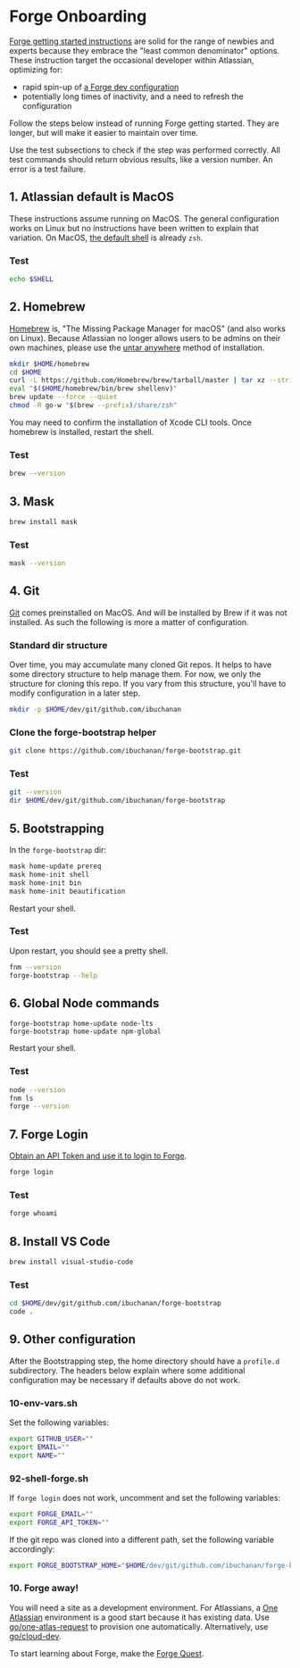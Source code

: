 # Forge Onboarding

[Forge getting started instructions](https://developer.atlassian.com/platform/forge/getting-started/)
are solid for the range of newbies and experts
because they embrace the "least common denominator" options.
These instruction target the occasional developer within Atlassian,
optimizing for:
* rapid spin-up of [a Forge dev configuration](https://www.atlassian.com/blog/it-teams/configuration-management-for-dev-environments)
* potentially long times of inactivity, and a need to refresh the configuration

Follow the steps below instead of running Forge getting started.
They are longer, but will make it easier to maintain over time.

Use the test subsections to check
if the step was performed correctly.
All test commands should return obvious results,
like a version number.
An error is a test failure.

## 1. Atlassian default is MacOS

These instructions assume running on MacOS.
The general configuration works on Linux
but no instructions have been written to explain that variation.
On MacOS, [the default shell](https://support.apple.com/en-gb/guide/terminal/trml113/mac)
is already `zsh`.

### Test

```bash
echo $SHELL
```

## 2. Homebrew

[Homebrew](https://brew.sh/) is,
"The Missing Package Manager for macOS"
(and also works on Linux).
Because Atlassian no longer allows users to be admins on their own machines,
please use the [untar anywhere](https://docs.brew.sh/Installation#untar-anywhere-unsupported)
method of installation.

```bash
mkdir $HOME/homebrew
cd $HOME
curl -L https://github.com/Homebrew/brew/tarball/master | tar xz --strip-components 1 -C homebrew
eval "$($HOME/homebrew/bin/brew shellenv)"
brew update --force --quiet
chmod -R go-w "$(brew --prefix)/share/zsh"
```

You may need to confirm the installation of Xcode CLI tools.
Once homebrew is installed,
restart the shell.

### Test

```bash
brew -—version
```

## 3. Mask

```bash
brew install mask
```

### Test

```bash
mask --version
```

## 4. Git

[Git](https://git-scm.com/) comes preinstalled on MacOS.
And will be installed by Brew if it was not installed.
As such the following is more a matter of configuration.

### Standard dir structure

Over time, you may accumulate many cloned Git repos.
It helps to have some directory structure to help manage them.
For now, we only the structure for cloning this repo.
If you vary from this structure,
you'll have to modify configuration in a later step.

```bash
mkdir -p $HOME/dev/git/github.com/ibuchanan
```

### Clone the forge-bootstrap helper

```bash
git clone https://github.com/ibuchanan/forge-bootstrap.git
```

### Test

```bash
git --version
dir $HOME/dev/git/github.com/ibuchanan/forge-bootstrap
```

## 5. Bootstrapping

In the `forge-bootstrap` dir:
```bash
mask home-update prereq
mask home-init shell
mask home-init bin
mask home-init beautification
```

Restart your shell.

### Test

Upon restart, you should see a pretty shell.

```bash
fnm --version
forge-bootstrap --help
```

## 6. Global Node commands

```
forge-bootstrap home-update node-lts
forge-bootstrap home-update npm-global
```

Restart your shell.

### Test

```bash
node --version
fnm ls
forge --version
```

## 7. Forge Login

[Obtain an API Token and use it to login to Forge](https://developer.atlassian.com/platform/forge/getting-started/#log-in-with-an-atlassian-api-token).

```bash
forge login
```

### Test

```bash
forge whoami
```

## 8. Install VS Code

```bash
brew install visual-studio-code
```

### Test

```bash
cd $HOME/dev/git/github.com/ibuchanan/forge-bootstrap
code .
```

## 9. Other configuration

After the Bootstrapping step,
the home directory should have a `profile.d` subdirectory.
The headers below explain where some additional configuration may be necessary
if defaults above do not work.

### 10-env-vars.sh

Set the following variables:

```bash
export GITHUB_USER=""
export EMAIL=""
export NAME=""
```

### 92-shell-forge.sh

If `forge login` does not work,
uncomment and set the following variables:
```bash
export FORGE_EMAIL=""
export FORGE_API_TOKEN=""
```

If the git repo was cloned into a different path,
set the following variable accordingly:
```bash
export FORGE_BOOTSTRAP_HOME="$HOME/dev/git/github.com/ibuchanan/forge-bootstrap"
```

### 10. Forge away!

You will need a site as a development environment.
For Atlassians,
a [One Atlassian](https://hello.atlassian.net/wiki/spaces/ONEATLAS/overview)
environment is a good start because it has existing data.
Use [go/one-atlas-request](http://go.atlassian.com/one-atlas-request)
to provision one automatically.
Alternatively,
use [go/cloud-dev](http://go.atlassian.com/cloud-dev).

To start learning about Forge,
make the [Forge Quest](https://developer.atlassian.com/platform/tool/forge-quest/forge-novice/about-forge/).

